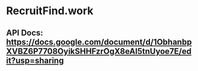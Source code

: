 # RecruitFind.work

## API Docs: https://docs.google.com/document/d/1ObhanbpXVBZ6P7708OyikSHHFzrOgX8eAl5tnUyoe7E/edit?usp=sharing
